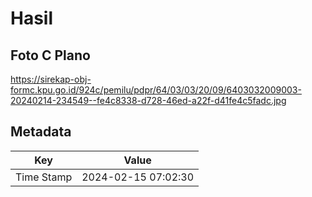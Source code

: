 # Hasil

## Foto C Plano

https://sirekap-obj-formc.kpu.go.id/924c/pemilu/pdpr/64/03/03/20/09/6403032009003-20240214-234549--fe4c8338-d728-46ed-a22f-d41fe4c5fadc.jpg


## Metadata

| Key        | Value               |
| ---------- | ------------------- |
| Time Stamp | 2024-02-15 07:02:30 |



